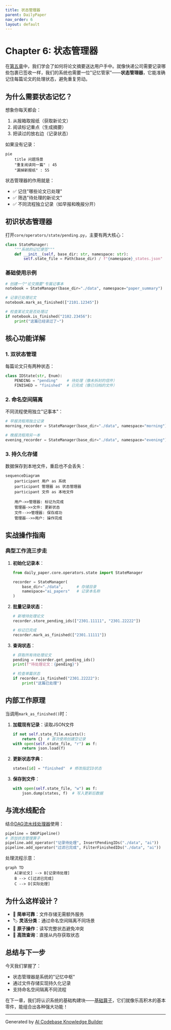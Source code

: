 ```yaml
---
title: 状态管理器
parent: DailyPaper
nav_order: 6
layout: default
---
```


# Chapter 6: 状态管理器

在[第五章](05_飞书推送器_.md)中，我们学会了如何将论文摘要送达用户手中。就像快递公司需要记录哪些包裹已签收一样，我们的系统也需要一位"记忆管家"——**状态管理器**，它能准确记住每篇论文的处理状态，避免重复劳动。

## 为什么需要状态记忆？

想象你每天都会：
1. 从报箱取报纸（获取新论文）
2. 阅读标记重点（生成摘要）
3. 把读过的放右边（记录状态）

如果没有记录：
```mermaid
pie
    title 问题场景
    "重复阅读同一篇" : 45
    "漏掉新报纸" : 55
```

状态管理器的作用就是：
- ✅ 记住"哪些论文已处理"
- ✅ 筛选"待处理的新论文"
- ✅ 不同流程独立记录（如早报和晚报分开）

## 初识状态管理器

打开`core/operators/state/pending.py`，主要有两大核心：

```python
class StateManager:
    """系统的记忆便签"""
    def __init__(self, base_dir: str, namespace: str):
        self.state_file = Path(base_dir) / f"{namespace}_states.json"  # 记事本存放位置
```

### 基础使用示例
```python
# 创建一个"论文摘要"专属记事本
notebook = StateManager(base_dir="./data", namespace="paper_summary")

# 记录已处理论文
notebook.mark_as_finished(["2101.12345"])

# 检查某论文是否处理过
if notebook.is_finished("2102.23456"):
    print("这篇已经读过了~")
```

## 核心功能详解

### 1. 双状态管理
每篇论文只有两种状态：
```python
class IDState(str, Enum):
    PENDING = "pending"    # 待处理（像未拆封的信件）
    FINISHED = "finished"  # 已完成（像已归档的文件）
```

### 2. 命名空间隔离
不同流程使用独立"记事本"：
```python
# 早报流程用独立记录
morning_recorder = StateManager(base_dir="./data", namespace="morning")

# 晚报流程用另一本
evening_recorder = StateManager(base_dir="./data", namespace="evening")
```

### 3. 持久化存储
数据保存到本地文件，重启也不会丢失：
```mermaid
sequenceDiagram
    participant 用户 as 系统
    participant 管理器 as 状态管理器
    participant 文件 as 本地文件
    
    用户->>管理器: 标记为完成
    管理器->>文件: 更新状态
    文件-->>管理器: 保存成功
    管理器-->>用户: 操作完成
```

## 实战操作指南

### 典型工作流三步走
1. **初始化记录本**：
   ```python
   from daily_paper.core.operators.state import StateManager

   recorder = StateManager(
       base_dir="./data",      # 存储目录
       namespace="ai_papers"   # 记录本名称
   )
   ```

2. **批量记录状态**：
   ```python
   # 新增待处理论文
   recorder.store_pending_ids(["2301.11111", "2301.22222"])

   # 标记已完成
   recorder.mark_as_finished(["2301.11111"])
   ```

3. **查询状态**：
   ```python
   # 获取所有待处理论文
   pending = recorder.get_pending_ids()
   print(f"待处理论文：{pending}")

   # 检查单篇状态
   if recorder.is_finished("2301.22222"):
       print("这篇已处理")
   ```

## 内部工作原理

当调用`mark_as_finished()`时：
1. **加载现有记录**：读取JSON文件
   ```python
   if not self.state_file.exists():
       return {}  # 首次使用创建空记录
   with open(self.state_file, "r") as f:
       return json.load(f)
   ```

2. **更新状态字典**：
   ```python
   states[id] = "finished"  # 修改指定ID状态
   ```

3. **保存到文件**：
   ```python
   with open(self.state_file, "w") as f:
       json.dump(states, f)  # 写入更新后数据
   ```

## 与流水线配合

结合[DAG流水线处理器](02_dag流水线处理器_.md)使用：
```python
pipeline = DAGPipeline()
# 添加状态管理算子
pipeline.add_operator("记录待处理", InsertPendingIDs("./data", "ai"))
pipeline.add_operator("过滤已完成", FilterFinishedIDs("./data", "ai"))
```

处理流程示意：
```mermaid
graph TD
    A[新论文] --> B[记录待处理]
    B --> C[过滤已完成]
    C --> D[实际处理]
```

## 为什么这样设计？

- 📁 **简单可靠**：文件存储无需额外服务
- 🏷️ **灵活分类**：通过命名空间隔离不同场景
- 🔄 **原子操作**：读写完整状态避免冲突
- 🚀 **高效查询**：直接从内存获取状态

## 总结与下一步

今天我们掌握了：
- 状态管理器是系统的"记忆中枢"
- 通过文件存储实现持久化记录
- 支持命名空间隔离不同流程

在下一章，我们将认识系统的基础构建块——[基础算子](07_基础算子_.md)，它们就像乐高积木的基本零件，能组合出各种强大功能！

---

Generated by [AI Codebase Knowledge Builder](https://github.com/The-Pocket/Tutorial-Codebase-Knowledge)